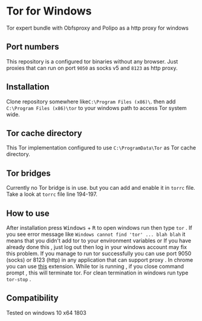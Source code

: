 # Tor for Windows
Tor expert bundle with Obfsproxy and Polipo as a http proxy for windows

## Port numbers
This repository is a configured tor binaries without any browser. Just proxies that can run on port `9050` as socks v5 and `8123` as http proxy.

## Installation
Clone repository somewhere like`C:\Program Files (x86)\`. then add `C:\Program Files (x86)\tor` to your windows path to access Tor system wide.

## Tor cache directory
This Tor implementation configured to use `C:\ProgramData\Tor` as Tor cache directory.

## Tor bridges
Currently no Tor bridge is in use. but you can add and enable it in `torrc` file.
Take a look at `torrc` file line 194-197.

## How to use
After installation press <kbd>Windows</kbd> + <kbd>R</kbd> to open windows run then type `tor` . If you see error message like `Windows cannot find 'tor' ... blah blah` it means that you didn't add tor to your environment variables or If you have already done this , just log out then log in your windows account may fix this problem.
If you manage to run tor successfully you can use port 9050 (socks) or 8123 (http) in any application that can support proxy . In chrome you can use [this](https://chrome.google.com/webstore/detail/proxy-switchyomega/padekgcemlokbadohgkifijomclgjgif) extension.
While tor is running , if you close command prompt , this will terminate tor.
For clean termination in windows run type `tor-stop` .

## Compatibility
Tested on windows 10 x64 1803
